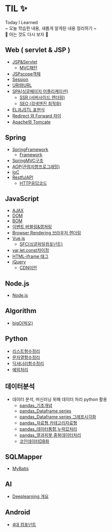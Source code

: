 # TIL :sparkles:
Today I Learned <br>
~ 오늘 학습한 내용, 새롭게 알게된 내용 정리하기 ~<br>
:ocean: 아는 것도 다시 보자 :ocean:

## Web ( servlet & JSP )
- [JSP&Servlet](https://github.com/100race/TIL/blob/main/Web/JSP&Servlet.md)
  - [MVC패턴](https://github.com/100race/TIL/blob/main/Web/JSP%26Servlet.md#mvc-pattern)
- [JSPscope객체](https://github.com/100race/TIL/blob/main/Web/JSPscope%EA%B0%9D%EC%B2%B4.md)
- [Session](https://github.com/100race/TIL/blob/main/Web/session.md)
- [URI와URL](https://github.com/100race/TIL/blob/main/Web/url%EA%B3%BCuri.md)
- [SPA(싱글페이지 어플리케이션)](https://github.com/100race/TIL/blob/main/Web/SPA.md)
  - [SSR (서버사이드 렌더링)](https://github.com/100race/TIL/blob/main/Web/SPA.md#ssr%EC%84%9C%EB%B2%84%EC%82%AC%EC%9D%B4%EB%93%9C%EB%A0%8C%EB%8D%94%EB%A7%81)
  - [SEO (검색엔진 최적화)](https://github.com/100race/TIL/blob/main/Web/SPA.md#%EB%8B%A8%EC%A0%90)
- [EL과JSTL 표현식](https://github.com/100race/TIL/blob/main/Web/EL%EA%B3%BCJSTL.md)
- [Redirect 와 Forward 차이](https://github.com/100race/TIL/blob/main/Web/Redirect%26Forward.md)
- [Apache와 Tomcate](https://github.com/100race/TIL/blob/main/Web/Apache%26Tomcat.md)

## Spring
- [SpringFramework](https://github.com/100race/TIL/blob/main/Spring/SpringFramework.md)
  - [Framework](https://github.com/100race/TIL/blob/main/Spring/SpringFramework.md)
- [SpringMVC구조](https://github.com/100race/TIL/blob/main/Spring/SpringMVC%EA%B5%AC%EC%A1%B0.md)
- [AOP(관점지향프로그래밍)](https://github.com/100race/TIL/blob/main/Spring/AOP.md)
- [IoC](https://github.com/100race/TIL/blob/main/Spring/IoC.md)
- [RestfulAPI](https://github.com/100race/TIL/blob/main/Spring/RestfulAPI.md)
  - [HTTP응답코드](https://github.com/100race/TIL/blob/main/Spring/RestfulAPI.md#http-%EC%83%81%ED%83%9C%EC%BD%94%EB%93%9C)

## JavaScript
- [AJAX](https://github.com/100race/TIL/blob/main/JavaScript/AJAX.md)
- [DOM](https://github.com/100race/TIL/blob/main/JavaScript/DOM.md)
- [BOM](https://github.com/100race/TIL/blob/main/JavaScript/BOM.md)
- [이벤트 버블링&캡쳐링](https://github.com/100race/TIL/blob/main/JavaScript/bubbling%26capturing.md)
- [Browser Rendering 브라우저 렌더링](https://github.com/100race/TIL/blob/main/JavaScript/%EB%B8%8C%EB%9D%BC%EC%9A%B0%EC%A0%80%EB%A0%8C%EB%8D%94%EB%A7%81.md)
- [Vue.js](https://github.com/100race/TIL/blob/main/JavaScript/Vue.js.md)
  - [SFC(싱글파일컴포넌트)](https://github.com/100race/TIL/blob/main/JavaScript/Vue.js.md#%EC%8B%B1%EA%B8%80-%ED%8C%8C%EC%9D%BC-%EC%BB%B4%ED%8F%AC%EB%84%8C%ED%8A%B8-sfc) 
- [var,let,const차이점](https://github.com/100race/TIL/blob/main/JavaScript/var%2Clet%2Cconst%EC%B0%A8%EC%9D%B4%EC%A0%90.md)
- [HTML-iframe 태그](https://github.com/100race/TIL/blob/main/Web/html_iframe.md)
- [jQuery](https://github.com/100race/TIL/blob/main/JavaScript/jQuery.md)
  - [CDN이란](https://github.com/100race/TIL/blob/main/JavaScript/jQuery.md#jquery-%EB%9D%BC%EC%9D%B4%EB%B8%8C%EB%9F%AC%EB%A6%AC-%EC%84%A4%EC%A0%95)
## Node.js
- [Node.js](https://github.com/100race/TIL/blob/main/Node.js/Node.js.md)
  
## Algorithm
- [bigO(빅오)](https://github.com/100race/TIL/blob/main/Algorithm/big-O.md)

## Python
- [리스트함수정리](https://github.com/100race/TIL/blob/main/Python/%EB%A6%AC%EC%8A%A4%ED%8A%B8%ED%95%A8%EC%88%98%EC%A0%95%EB%A6%AC.md)
- [문자열함수정리](https://github.com/100race/TIL/blob/main/Python/%EB%AC%B8%EC%9E%90%EC%97%B4%ED%95%A8%EC%88%98%EC%A0%95%EB%A6%AC.md)
- [딕셔너리함수정리](https://github.com/100race/TIL/blob/main/Python/%EB%94%95%EC%85%94%EB%84%88%EB%A6%AC%ED%95%A8%EC%88%98%EC%A0%95%EB%A6%AC.md)
- [예외처리](https://github.com/100race/TIL/blob/main/Python/%EC%98%88%EC%99%B8%EC%B2%98%EB%A6%AC.ipynb)

## 데이터분석
- 데이터 분석, 머신러닝 위해 데이터 처리 python 활용
  - [pandas_기초개념](https://github.com/100race/TIL/blob/main/%EB%8D%B0%EC%9D%B4%ED%84%B0%EB%B6%84%EC%84%9D/pandas_%EA%B8%B0%EC%B4%88%EA%B0%9C%EB%85%90.ipynb)
  - [pandas_Dataframe,series](https://github.com/100race/TIL/blob/main/%EB%8D%B0%EC%9D%B4%ED%84%B0%EB%B6%84%EC%84%9D/pandas_%EB%8D%B0%EC%9D%B4%ED%84%B0%ED%94%84%EB%A0%88%EC%9E%84%EA%B3%BC%EC%8B%9C%EB%A6%AC%EC%A6%88.ipynb)
  - [pandas_Dataframe,series 그래프시각화](https://github.com/100race/TIL/blob/main/%EB%8D%B0%EC%9D%B4%ED%84%B0%EB%B6%84%EC%84%9D/pandas_Dataframe_series_%EA%B7%B8%EB%9E%98%ED%94%84%EC%8B%9C%EA%B0%81%ED%99%94.ipynb)
  - [pandas_자료형,카테고리자료형](https://github.com/100race/TIL/blob/main/%EB%8D%B0%EC%9D%B4%ED%84%B0%EB%B6%84%EC%84%9D/pandas_%EC%9E%90%EB%A3%8C%ED%98%95_%EC%B9%B4%ED%85%8C%EA%B3%A0%EB%A6%AC%EC%9E%90%EB%A3%8C%ED%98%95.ipynb)
  - [pandas_데이터통합,누락값처리](https://github.com/100race/TIL/blob/main/%EB%8D%B0%EC%9D%B4%ED%84%B0%EB%B6%84%EC%84%9D/pandas_%EB%8D%B0%EC%9D%B4%ED%84%B0%ED%86%B5%ED%95%A9_%EB%88%84%EB%9D%BD%EA%B0%92%EC%B2%98%EB%A6%AC.ipynb)
  - [pandas_열과피봇,중복데이터처리](https://github.com/100race/TIL/blob/main/%EB%8D%B0%EC%9D%B4%ED%84%B0%EB%B6%84%EC%84%9D/pandas_%EC%97%B4%EA%B3%BC%ED%94%BC%EB%B4%87_%EC%A4%91%EB%B3%B5%EB%8D%B0%EC%9D%B4%ED%84%B0.ipynb)
  - [코인데이터DB화](https://github.com/100race/TIL/blob/main/%EB%8D%B0%EC%9D%B4%ED%84%B0%EB%B6%84%EC%84%9D/%EC%BD%94%EC%9D%B8%EB%8D%B0%EC%9D%B4%ED%84%B0DB%ED%99%94.ipynb)

## SQLMapper
- [MyBatis](https://github.com/100race/TIL/blob/main/MyBatis/MyBatis.md)

## AI
- [Deeplearning 개요](https://github.com/100race/TIL/blob/main/AI/DeepLearning%EA%B0%9C%EC%9A%94.md)

## Android
- [4대 컴포넌트](https://github.com/100race/TIL/blob/main/Android/4%EB%8C%80%EC%BB%B4%ED%8F%AC%EB%84%8C%ED%8A%B8.md) <br>
